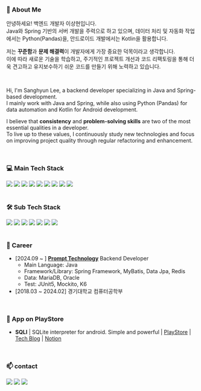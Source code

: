 
### 🚀 About Me
안녕하세요! 백엔드 개발자 이상현입니다.  
Java와 Spring 기반의 서버 개발을 주력으로 하고 있으며, 데이터 처리 및 자동화 작업에서는 Python(Pandas)을, 안드로이드 개발에서는 Kotlin을 활용합니다.

저는 **꾸준함**과 **문제 해결력**이 개발자에게 가장 중요한 덕목이라고 생각합니다.  
이에 따라 새로운 기술을 학습하고, 주기적인 프로젝트 개선과 코드 리팩토링을 통해 더욱 견고하고 유지보수하기 쉬운 코드를 만들기 위해 노력하고 있습니다.

<br/>

Hi, I'm Sanghyun Lee, a backend developer specializing in Java and Spring-based development.  
I mainly work with Java and Spring, while also using Python (Pandas) for data automation and Kotlin for Android development.

I believe that **consistency** and **problem-solving skills** are two of the most essential qualities in a developer.  
To live up to these values, I continuously study new technologies and focus on improving project quality through regular refactoring and enhancement.

</br>

### 💻 Main Tech Stack 
<div>
  <img src="https://img.shields.io/badge/Java-007396?style=flat&logo=OpenJDK&logoColor=white"/>
  <img src="https://img.shields.io/badge/Spring Boot-6DB33F?style=flat&logo=SpringBoot&logoColor=white"/>
  <img src="https://img.shields.io/badge/Spring Data JPA-59666C?style=flat&logo=Hibernate&logoColor=white"/>
  <img src="https://img.shields.io/badge/MyBatis-000000?style=flat&logo=MyBatis&logoColor=white"/>
  <img src="https://img.shields.io/badge/Redis-DC382D?style=flat&logo=Redis&logoColor=white"/>
  <img src="https://img.shields.io/badge/MariaDB-003545?style=flat&logo=MariaDB&logoColor=white"/>
  <img src="https://img.shields.io/badge/Oracle-F80000?style=flat&logo=Oracle&logoColor=white"/>
  <img src="https://img.shields.io/badge/JUnit5-25A162?style=flat&logo=JUnit5&logoColor=white"/>
  <img src="https://img.shields.io/badge/Flyway-CC0200?style=flat&logo=Flyway&logoColor=white"/>
  <br/><br/>
</div>

### 🛠 Sub Tech Stack
<div>
  <img src="https://img.shields.io/badge/Kotlin-7F52FF?style=flat&logo=Kotlin&logoColor=white">
  <img src="https://img.shields.io/badge/Android-34A853?style=flat&logo=Android&logoColor=white">
  <img src="https://img.shields.io/badge/Jetpack Compose-4285F4?style=flat&logo=JetpackCompose&logoColor=white">
  <img src="https://img.shields.io/badge/SQLite-003B57?style=flat&logo=SQLite&logoColor=white">
  <img src="https://img.shields.io/badge/Python-3776AB?style=flat&logo=Python&logoColor=white">
  <img src="https://img.shields.io/badge/Pandas-150458?style=flat&logo=pandas&logoColor=white">
  <img src="https://img.shields.io/badge/GitHub Actions-2088FF?style=flat&logo=GitHubActions&logoColor=white">
  <br/><br/>
</div>

### 💼 Career

+ [2024.09 ~ ] <a href="https://www.promptech.co.kr/" target="_blank"><b>Prompt Technology</b></a> Backend Developer
  - Main Language: Java
  - Framework/Library: Spring Framework, MyBatis, Data Jpa, Redis
  - Data: MariaDB, Oracle
  - Test: JUnit5, Mockito, K6
+ [2018.03 ~ 2024.02] 경기대학교 컴퓨터공학부
  
</br>

### 🚀 App on PlayStore

* **SQLI** | SQLite interpreter for android. Simple and powerful | [PlayStore](https://play.google.com/store/apps/details?id=com.csapp.sqli&hl=en&gl=US) | [Tech Blog](https://velog.io/@nter-developer/series/SQLI) | [Notion](https://www.notion.so/561abc1a3bf6421aaaa2d88c04318b29?v=343e3eaf58234761866970b5be9b59f6)

<br>


### 📫 contact</h4>
 
  <a href="https://velog.io/@nter-developer/posts" target="_blank"><img src="https://img.shields.io/badge/velog-black?style=flat-square&logo=velog&logoColor=white"/></a>
  <a href="https://www.instagram.com/san0._.hyun/" target="_blank"><img src="https://img.shields.io/badge/instagram-black?style=flat-square&logo=Instagram&logoColor=white"/></a>
  <img src="https://img.shields.io/badge/nterdev@naver.com-black?style=flat-square&logo=gmail&logoColor=white"/></a>
